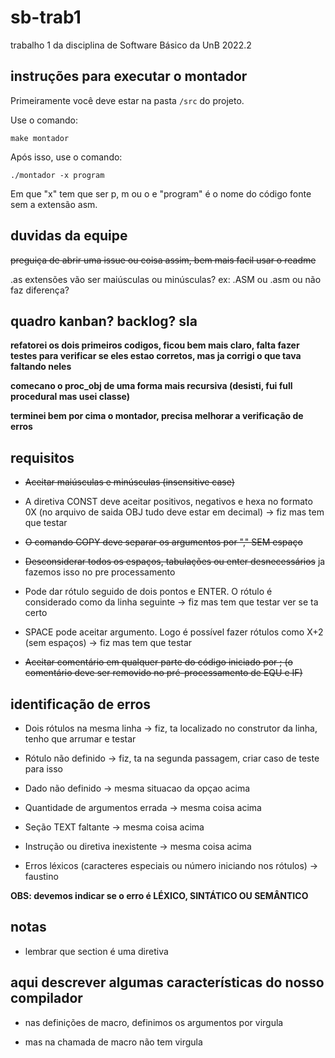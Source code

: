 # sb-trab1
trabalho 1 da disciplina de Software Básico da UnB 2022.2

## instruções para executar o montador

Primeiramente você deve estar na pasta ```/src``` do projeto.

Use o comando:

``` make montador ```

Após isso, use o comando:

``` ./montador -x program ```

Em que "x" tem que ser p, m ou o e "program" é o nome do código fonte sem a extensão asm.

## duvidas da equipe
~~preguiça de abrir uma issue ou coisa assim, bem mais facil usar o readme~~

.as extensões vão ser maiúsculas ou minúsculas? ex: .ASM ou .asm ou não faz diferença?

## quadro kanban? backlog? sla

**refatorei os dois primeiros codigos, ficou bem mais claro, falta fazer testes para verificar se eles estao corretos, mas ja corrigi o que tava faltando neles**

**comecano o proc_obj de uma forma mais recursiva (desisti, fui full procedural mas usei classe)**

**terminei bem por cima o montador, precisa melhorar a verificação de erros**

## requisitos

- ~~Aceitar maiúsculas e minúsculas (insensitive case)~~

- A diretiva CONST deve aceitar positivos, negativos e hexa no formato 0X (no arquivo de saida OBJ tudo deve estar em 
decimal) -> fiz mas tem que testar

- ~~O comando COPY deve separar os argumentos por "," SEM espaço~~

- ~~Desconsiderar todos os espaços, tabulações ou enter desnecessários~~ ja fazemos isso no pre processamento

- Pode dar rótulo seguido de dois pontos e ENTER. O rótulo é considerado como da linha seguinte -> fiz mas tem que testar ver se ta certo

- SPACE pode aceitar argumento. Logo é possível fazer rótulos como X+2 (sem espaços) -> fiz mas tem que testar

- ~~Aceitar comentário em qualquer parte do código iniciado por ; (o comentário deve ser removido no pré-processamento de EQU e IF)~~

## identificação de erros

- Dois rótulos na mesma linha -> fiz, ta localizado no construtor da linha, tenho que arrumar e testar

- Rótulo não definido -> fiz, ta na segunda passagem, criar caso de teste para isso

- Dado não definido -> mesma situacao da opçao acima

- Quantidade de argumentos errada -> mesma coisa acima

- Seção TEXT faltante -> mesma coisa acima

- Instrução ou diretiva inexistente -> mesma coisa acima

- Erros léxicos (caracteres especiais ou número iniciando nos rótulos) -> faustino

**OBS: devemos indicar se o erro é LÉXICO, SINTÁTICO OU SEMÂNTICO**

## notas

- lembrar que section é uma diretiva

## aqui descrever algumas características do nosso compilador

- nas definições de macro, definimos os argumentos por virgula

- mas na chamada de macro não tem virgula